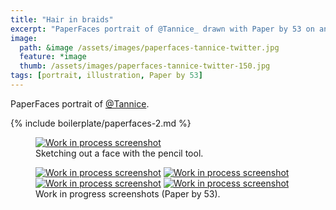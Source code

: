 ```yaml
---
title: "Hair in braids"
excerpt: "PaperFaces portrait of @Tannice_ drawn with Paper by 53 on an iPad."
image: 
  path: &image /assets/images/paperfaces-tannice-twitter.jpg 
  feature: *image
  thumb: /assets/images/paperfaces-tannice-twitter-150.jpg
tags: [portrait, illustration, Paper by 53]
---
```


PaperFaces portrait of <a href="http://twitter.com/Tannice_">@Tannice</a>.

{% include boilerplate/paperfaces-2.md %}

<figure>
	<a href="{{ site.url }}/assets/images/paperfaces-tannice-process-1-lg.jpg"><img src="{{ site.url }}/assets/images/paperfaces-tannice-process-1-750.jpg" alt="Work in process screenshot"></a>
	<figcaption>Sketching out a face with the pencil tool.</figcaption>
</figure>

<figure class="half">
	<a href="{{ site.url }}/assets/images/paperfaces-tannice-process-2-lg.jpg"><img src="{{ site.url }}/assets/images/paperfaces-tannice-process-2-600.jpg" alt="Work in process screenshot"></a>
	<a href="{{ site.url }}/assets/images/paperfaces-tannice-process-3-lg.jpg"><img src="{{ site.url }}/assets/images/paperfaces-tannice-process-3-600.jpg" alt="Work in process screenshot"></a>
	<a href="{{ site.url }}/assets/images/paperfaces-tannice-process-4-lg.jpg"><img src="{{ site.url }}/assets/images/paperfaces-tannice-process-4-600.jpg" alt="Work in process screenshot"></a>
	<a href="{{ site.url }}/assets/images/paperfaces-tannice-process-5-lg.jpg"><img src="{{ site.url }}/assets/images/paperfaces-tannice-process-5-600.jpg" alt="Work in process screenshot"></a>
	<figcaption>Work in progress screenshots (Paper by 53).</figcaption>
</figure>
